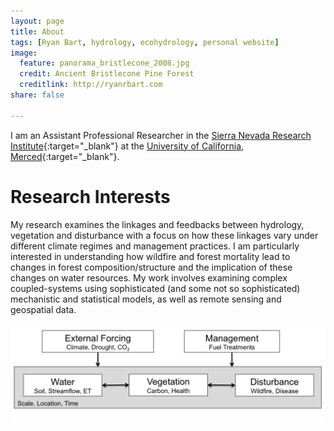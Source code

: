 ```yaml
---
layout: page
title: About
tags: [Ryan Bart, hydrology, ecohydrology, personal website]
image:
  feature: panorama_bristlecone_2008.jpg
  credit: Ancient Bristlecone Pine Forest
  creditlink: http://ryanrbart.com
share: false

---
```


I am an Assistant Professional Researcher in the [Sierra Nevada Research Institute](https://snri.ucmerced.edu/){:target="_blank"} at the [University of California, Merced](https://www.ucmerced.edu/){:target="_blank"}.

# Research Interests

My research examines the linkages and feedbacks between hydrology, vegetation and disturbance with a focus on how these linkages vary under different climate regimes and management practices. I am particularly interested in understanding how wildfire and forest mortality lead to changes in forest composition/structure and the implication of these changes on water resources. My work involves examining complex coupled-systems using sophisticated (and some not so sophisticated) mechanistic and statistical models, as well as remote sensing and geospatial data.

<a href="/images/conceptual_model.png"><img src="/images/conceptual_model.png"></a>

